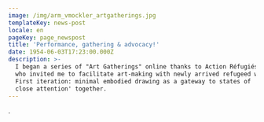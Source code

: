 ```yaml
---
image: /img/arm_vmockler_artgatherings.jpg
templateKey: news-post
locale: en
pageKey: page_newspost
title: 'Performance, gathering & advocacy!'
date: 1954-06-03T17:23:00.000Z
description: >-
  I began a series of "Art Gatherings" online thanks to Action Réfugiés Montréal
  who invited me to facilitate art-making with newly arrived refugeed women.
  First iteration: minimal embodied drawing as a gateway to states of 'paying
  close attention' together.
---
```

.
